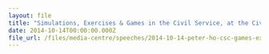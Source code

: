 ```yaml
---
layout: file
title: "Simulations, Exercises & Games in the Civil Service, at the Civil Service College's Games Exchange, 14 Oct 2014, Singapore"
date: 2014-10-14T00:00:00.000Z
file_url: /files/media-centre/speeches/2014-10-14-peter-ho-csc-games-exchange.pdf
---
```

